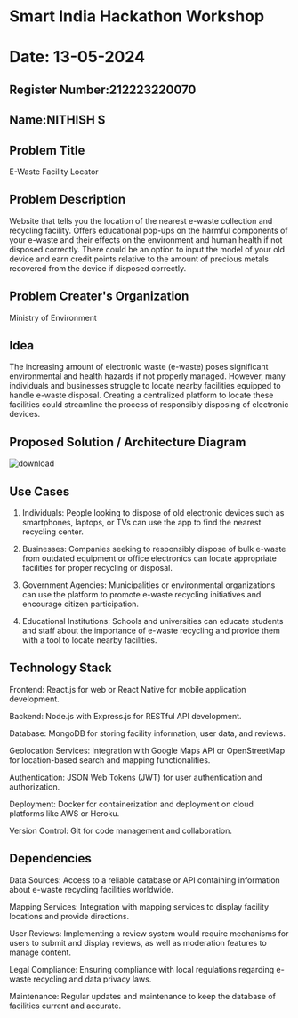 # Smart India Hackathon Workshop
# Date: 13-05-2024
## Register Number:212223220070
## Name:NITHISH S
## Problem Title
E-Waste Facility Locator
## Problem Description
Website that tells you the location of the nearest e-waste collection and recycling facility. Offers educational pop-ups on the harmful components of your e-waste and their effects on the environment and human health if not disposed correctly. There could be an option to input the model of your old device and earn credit points relative to the amount of precious metals recovered from the device if disposed correctly.
## Problem Creater's Organization
Ministry of Environment

## Idea
The increasing amount of electronic waste (e-waste) poses significant environmental and health hazards if not properly managed. However, many individuals and businesses struggle to locate nearby facilities equipped to handle e-waste disposal. Creating a centralized platform to locate these facilities could streamline the process of responsibly disposing of electronic devices.

## Proposed Solution / Architecture Diagram

![download](https://github.com/Nithish23013509/SIHPS/assets/149038138/14887947-aa1e-429f-a3df-3061fbce3aea)


## Use Cases
1. Individuals: People looking to dispose of old electronic devices such as smartphones, laptops, or TVs can use the app to find the nearest recycling center.

2. Businesses: Companies seeking to responsibly dispose of bulk e-waste from outdated equipment or office electronics can locate appropriate facilities for proper recycling or disposal.

3. Government Agencies: Municipalities or environmental organizations can use the platform to promote e-waste recycling initiatives and encourage citizen participation.

4. Educational Institutions: Schools and universities can educate students and staff about the importance of e-waste recycling and provide them with a tool to locate nearby facilities.

## Technology Stack
Frontend: React.js for web or React Native for mobile application development.

Backend: Node.js with Express.js for RESTful API development.

Database: MongoDB for storing facility information, user data, and reviews.

Geolocation Services: Integration with Google Maps API or OpenStreetMap for location-based search and mapping functionalities.

Authentication: JSON Web Tokens (JWT) for user authentication and authorization.

Deployment: Docker for containerization and deployment on cloud platforms like AWS or Heroku.

Version Control: Git for code management and collaboration.

## Dependencies
Data Sources: Access to a reliable database or API containing information about e-waste recycling facilities worldwide.

Mapping Services: Integration with mapping services to display facility locations and provide directions.

User Reviews: Implementing a review system would require mechanisms for users to submit and display reviews, as well as moderation features to manage content.

Legal Compliance: Ensuring compliance with local regulations regarding e-waste recycling and data privacy laws.

Maintenance: Regular updates and maintenance to keep the database of facilities current and accurate.
